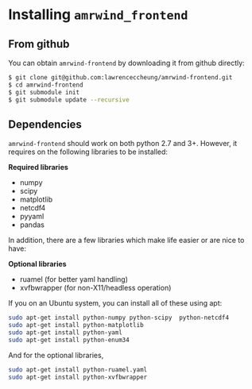 # Installing `amrwind_frontend`

## From github
You can obtain `amrwind-frontend` by downloading it from github directly:
```bash
$ git clone git@github.com:lawrenceccheung/amrwind-frontend.git
$ cd amrwind-frontend
$ git submodule init
$ git submodule update --recursive
```

## Dependencies

`amrwind-frontend` should work on both python 2.7 and 3+.  However, it
requires on the following libraries to be installed:

**Required libraries**
- numpy
- scipy
- matplotlib
- netcdf4
- pyyaml
- pandas

In addition, there are a few libraries which make life easier or are
nice to have:

**Optional libraries**
- ruamel (for better yaml handling)
- xvfbwrapper (for non-X11/headless operation)


If you on an Ubuntu system, you can install all of these using apt:

```bash
sudo apt-get install python-numpy python-scipy  python-netcdf4 
sudo apt-get install python-matplotlib
sudo apt-get install python-yaml
sudo apt-get install python-enum34
```

And for the optional libraries,
```bash
sudo apt-get install python-ruamel.yaml 
sudo apt-get install python-xvfbwrapper 
```